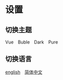 # 设置

## 切换主题
<div class="demo-theme-preview">
  <a data-theme="vue">Vue</a>
  <a data-theme="buble">Buble</a>
  <a data-theme="dark">Dark</a>
  <a data-theme="pure">Pure</a>
</div>

## 切换语言
<div class="lang">
  <a data-lang="en" href="/">english</a>
  <a data-lang="zh" href="/zh/">简体中文</a>
</div>

<style>
  .demo-theme-preview a,
  .lang a {
    padding-right: 10px;
  }

  .demo-theme-preview a:hover,
  .lang a:hover {
    cursor: pointer;
    text-decoration: underline;
  }
</style>

<script>
  var preview = Docsify.dom.find('.demo-theme-preview');
  var themes = Docsify.dom.findAll('[rel="stylesheet"]');

  preview.onclick = function (e) {
    var title = e.target.getAttribute('data-theme');

    themes.forEach(function (theme) {
      theme.disabled = theme.title !== title;
      if(theme.title == "gitalk") {
        theme.disabled = false;
      }
      localStorage.setItem("data-theme", title);
    });
  };
</script>